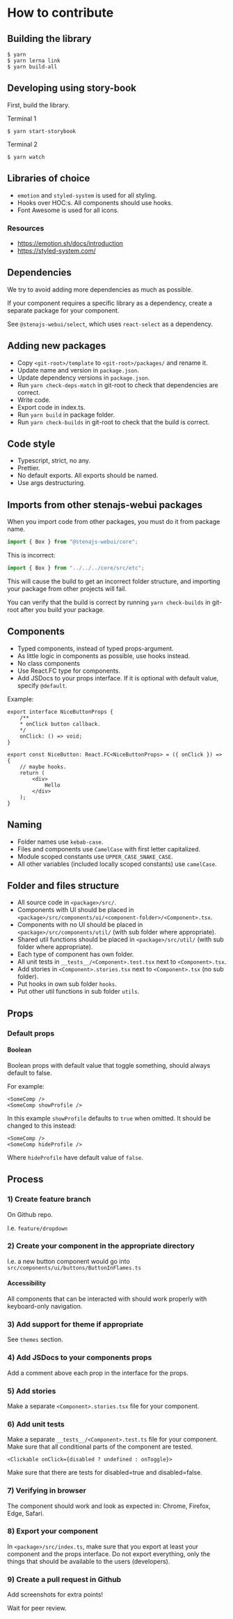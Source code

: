 # How to contribute

## Building the library

```
$ yarn
$ yarn lerna link
$ yarn build-all
```

## Developing using story-book

First, build the library.

Terminal 1

```
$ yarn start-storybook
```

Terminal 2

```
$ yarn watch
```

## Libraries of choice

- `emotion` and `styled-system` is used for all styling.
- Hooks over HOC:s. All components should use hooks.
- Font Awesome is used for all icons.

### Resources

- https://emotion.sh/docs/introduction
- https://styled-system.com/

## Dependencies

We try to avoid adding more dependencies as much as possible.

If your component requires a specific library as a dependency, create a separate package for your component.

See `@stenajs-webui/select`, which uses `react-select` as a dependency.

## Adding new packages

- Copy `<git-root>/template` to `<git-root>/packages/` and rename it.
- Update name and version in `package.json`.
- Update dependency versions in `package.json`.
- Run `yarn check-deps-match` in git-root to check that dependencies are correct.
- Write code.
- Export code in index.ts.
- Run `yarn build` in package folder.
- Run `yarn check-builds` in git-root to check that the build is correct.

## Code style

- Typescript, strict, no any.
- Prettier.
- No default exports. All exports should be named.
- Use args destructuring.

## Imports from other stenajs-webui packages

When you import code from other packages, you must do it from package name.

```js
import { Box } from "@stenajs-webui/core";
```

This is incorrect:

```js
import { Box } from "../../../core/src/etc";
```

This will cause the build to get an incorrect folder structure,
and importing your package from other projects will fail.

You can verify that the build is correct by running `yarn check-builds` in git-root after you build your package.

## Components

- Typed components, instead of typed props-argument.
- As little logic in components as possible, use hooks instead.
- No class components
- Use React.FC<Props> type for components.
- Add JSDocs to your props interface. If it is optional with default value, specify `@default`.

Example:

```
export interface NiceButtonProps {
    /**
    * onClick button callback.
    */
    onClick: () => void;
}

export const NiceButton: React.FC<NiceButtonProps> = ({ onClick }) => {
    // maybe hooks.
    return (
        <div>
            Hello
        </div>
    );
}
```

## Naming

- Folder names use `kebab-case`.
- Files and components use `CamelCase` with first letter capitalized.
- Module scoped constants use `UPPER_CASE_SNAKE_CASE`.
- All other variables (included locally scoped constants) use `camelCase`.

## Folder and files structure

- All source code in `<package>/src/`.
- Components with UI should be placed in `<package>/src/components/ui/<component-folder>/<Component>.tsx`.
- Components with no UI should be placed in `<package>/src/components/util/` (with sub folder where appropriate).
- Shared util functions should be placed in `<package>/src/util/` (with sub folder where appropriate).
- Each type of component has own folder.
- All unit tests in `__tests__/<Component>.test.tsx` next to `<Component>.tsx`.
- Add stories in `<Component>.stories.tsx` next to `<Component>.tsx` (no sub folder).
- Put hooks in own sub folder `hooks`.
- Put other util functions in sub folder `utils`.

## Props

### Default props

#### Boolean

Boolean props with default value that toggle something, should always default to false.

For example:

```
<SomeComp />
<SomeComp showProfile />
```

In this example `showProfile` defaults to `true` when omitted.
It should be changed to this instead:

```
<SomeComp />
<SomeComp hideProfile />
```

Where `hideProfile` have default value of `false`.

## Process

### 1) Create feature branch

On Github repo.

I.e. `feature/dropdown`

### 2) Create your component in the appropriate directory

I.e. a new button component would go into `src/components/ui/buttons/ButtonInFlames.ts`

#### Accessibility

All components that can be interacted with should work properly with keyboard-only navigation.

### 3) Add support for theme if appropriate

See `themes` section.

### 4) Add JSDocs to your components props

Add a comment above each prop in the interface for the props.

### 5) Add stories

Make a separate `<Component>.stories.tsx` file for your component.

### 6) Add unit tests

Make a separate `__tests__/<Component>.test.ts` file for your component.
Make sure that all conditional parts of the component are tested.

```
<Clickable onClick={disabled ? undefined : onToggle}>
```

Make sure that there are tests for disabled=true and disabled=false.

### 7) Verifying in browser

The component should work and look as expected in:
Chrome, Firefox, Edge, Safari.

### 8) Export your component

In `<package>/src/index.ts`, make sure that you export at least your component and the props interface.
Do not export everything, only the things that should be available to the users (developers).

### 9) Create a pull request in Github

Add screenshots for extra points!

Wait for peer review.
